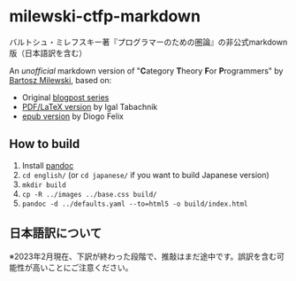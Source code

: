 # milewski-ctfp-markdown

バルトシュ・ミレフスキー著『プログラマーのための圏論』の非公式markdown版（日本語訳を含む）

An *unofficial* markdown version of "**C**ategory **T**heory **F**or **P**rogrammers"
by [Bartosz Milewski][bartosz github], based on:

* Original [blogpost series][blogpost series]
* [PDF/LaTeX version][ctfp-pdf] by Igal Tabachnik
* [epub version][onlurking] by Diogo Felix 

## How to build

1. Install [pandoc](https://pandoc.org/installing.html)
1. `cd english/` (or `cd japanese/` if you want to build Japanese version)
1. `mkdir build`
1. `cp -R ../images ../base.css build/`
1. `pandoc -d ../defaults.yaml --to=html5 -o build/index.html`

[bartosz github]: https://github.com/BartoszMilewski
[blogpost series]:
  https://bartoszmilewski.com/2014/10/28/category-theory-for-programmers-the-preface/
[ctfp-pdf]: https://raw.githubusercontent.com/hmemcpy/milewski-ctfp-pdf/
[onlurking]: https://github.com/onlurking/category-theory-for-programmers

## 日本語訳について
※2023年2月現在、下訳が終わった段階で、推敲はまだ途中です。誤訳を含む可能性が高いことにご注意ください。
